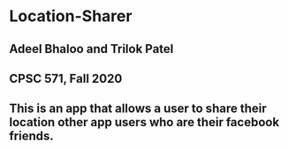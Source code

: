 # Location-Sharer
## Adeel Bhaloo and Trilok Patel
## CPSC 571, Fall 2020
## This is an app that allows a user to share their location other app users who are their facebook friends.

